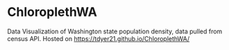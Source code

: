 # ChloroplethWA

Data Visualization of Washington state population density, data pulled from census API. Hosted on https://tdyer21.github.io/ChloroplethWA/
